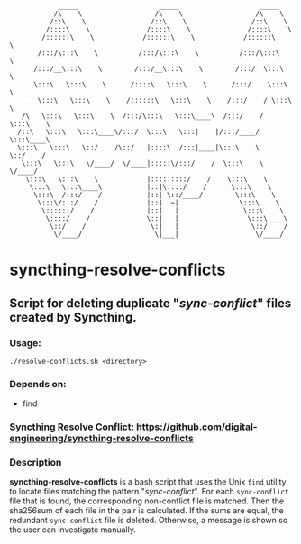 ```
            _____                    _____                    _____          
           /\    \                  /\    \                  /\    \         
          /::\    \                /::\    \                /::\    \        
         /::::\    \              /::::\    \              /::::\    \       
        /::::::\    \            /::::::\    \            /::::::\    \      
       /:::/\:::\    \          /:::/\:::\    \          /:::/\:::\    \     
      /:::/__\:::\    \        /:::/__\:::\    \        /:::/  \:::\    \    
      \:::\   \:::\    \      /::::\   \:::\    \      /:::/    \:::\    \   
    ___\:::\   \:::\    \    /::::::\   \:::\    \    /:::/    / \:::\    \  
   /\   \:::\   \:::\    \  /:::/\:::\   \:::\____\  /:::/    /   \:::\    \ 
  /::\   \:::\   \:::\____\/:::/  \:::\   \:::|    |/:::/____/     \:::\____\
  \:::\   \:::\   \::/    /\::/   |::::\  /:::|____|\:::\    \      \::/    /
   \:::\   \:::\   \/____/  \/____|:::::\/:::/    /  \:::\    \      \/____/ 
    \:::\   \:::\    \            |:::::::::/    /    \:::\    \             
     \:::\   \:::\____\           |::|\::::/    /      \:::\    \            
      \:::\  /:::/    /           |::| \::/____/        \:::\    \           
       \:::\/:::/    /            |::|  ~|               \:::\    \          
        \::::::/    /             |::|   |                \:::\    \         
         \::::/    /              \::|   |                 \:::\____\        
          \::/    /                \:|   |                  \::/    /        
           \/____/                  \|___|                   \/____/         
```                                                                             

# syncthing-resolve-conflicts

## Script for deleting duplicate "*sync-conflict*" files created by Syncthing.

### Usage:
```
./resolve-conflicts.sh <directory>
```

### Depends on:
- find

### Syncthing Resolve Conflict: https://github.com/digital-engineering/syncthing-resolve-conflicts


### Description

**syncthing-resolve-conflicts** is a bash script that uses the Unix `find` 
utility to locate files matching the pattern "*sync-conflict*". For each 
`sync-conflict` file that is found, the corresponding non-conflict file is
matched. Then the sha256sum of each file in the pair is calculated. If the 
sums are equal, the redundant `sync-conflict` file is deleted. Otherwise, a 
message is shown so the user can investigate manually.
